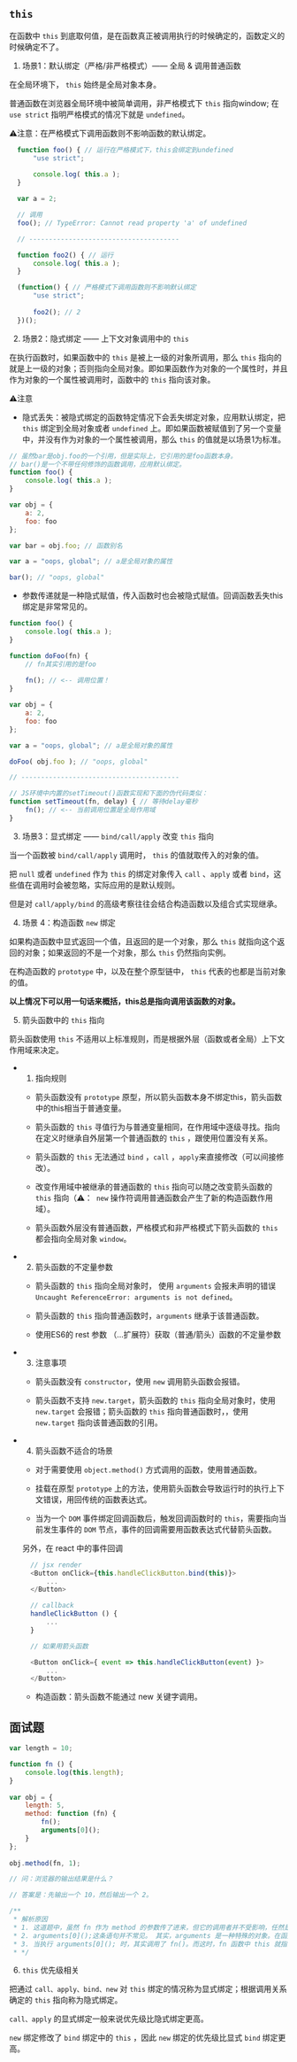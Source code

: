 ## `this`

在函数中 `this` 到底取何值，是在函数真正被调用执行的时候确定的，函数定义的时候确定不了。

1. 场景1：默认绑定（严格/非严格模式）—— 全局 & 调用普通函数

在全局环境下， `this` 始终是全局对象本身。

普通函数在浏览器全局环境中被简单调用，非严格模式下 `this` 指向window; 在 `use strict` 指明严格模式的情况下就是 `undefined`。

⚠️注意：在严格模式下调用函数则不影响函数的默认绑定。

```javaScript
  function foo() { // 运行在严格模式下，this会绑定到undefined
      "use strict";
      
      console.log( this.a );
  }

  var a = 2;

  // 调用
  foo(); // TypeError: Cannot read property 'a' of undefined

  // --------------------------------------

  function foo2() { // 运行
      console.log( this.a );
  }

  (function() { // 严格模式下调用函数则不影响默认绑定
      "use strict";
      
      foo2(); // 2
  })();
```

2. 场景2：隐式绑定 —— 上下文对象调用中的  `this` 

在执行函数时，如果函数中的 `this` 是被上一级的对象所调用，那么 `this` 指向的就是上一级的对象；否则指向全局对象。即如果函数作为对象的一个属性时，并且作为对象的一个属性被调用时，函数中的 `this` 指向该对象。

⚠️注意

- 隐式丢失：被隐式绑定的函数特定情况下会丢失绑定对象，应用默认绑定，把 `this` 绑定到全局对象或者 `undefined` 上。即如果函数被赋值到了另一个变量中，并没有作为对象的一个属性被调用，那么 `this` 的值就是以场景1为标准。

```javaScript 
// 虽然bar是obj.foo的一个引用，但是实际上，它引用的是foo函数本身。
// bar()是一个不带任何修饰的函数调用，应用默认绑定。
function foo() {
    console.log( this.a );
}

var obj = {
    a: 2,
    foo: foo
};

var bar = obj.foo; // 函数别名

var a = "oops, global"; // a是全局对象的属性

bar(); // "oops, global"
```

- 参数传递就是一种隐式赋值，传入函数时也会被隐式赋值。回调函数丢失this绑定是非常常见的。

```javaScript
function foo() {
    console.log( this.a );
}

function doFoo(fn) {
    // fn其实引用的是foo
    
    fn(); // <-- 调用位置！
}

var obj = {
    a: 2,
    foo: foo
};

var a = "oops, global"; // a是全局对象的属性

doFoo( obj.foo ); // "oops, global"

// ----------------------------------------

// JS环境中内置的setTimeout()函数实现和下面的伪代码类似：
function setTimeout(fn, delay) { // 等待delay毫秒
    fn(); // <-- 当前调用位置是全局作用域
}
```

3. 场景3：显式绑定 —— `bind/call/apply` 改变  `this`  指向

当一个函数被 `bind/call/apply` 调用时， `this` 的值就取传入的对象的值。

把 `null` 或者 `undefined` 作为 `this` 的绑定对象传入 `call` 、`apply` 或者 `bind`，这些值在调用时会被忽略，实际应用的是默认规则。

但是对 `call/apply/bind` 的高级考察往往会结合构造函数以及组合式实现继承。

4. 场景 4：构造函数 `new` 绑定

如果构造函数中显式返回一个值，且返回的是一个对象，那么  `this`  就指向这个返回的对象；如果返回的不是一个对象，那么  `this`  仍然指向实例。

在构造函数的 `prototype` 中，以及在整个原型链中， `this` 代表的也都是当前对象的值。

**以上情况下可以用一句话来概括，this总是指向调用该函数的对象。**

5. 箭头函数中的  `this`  指向

箭头函数使用 `this` 不适用以上标准规则，而是根据外层（函数或者全局）上下文作用域来决定。

- 1. 指向规则

  - 箭头函数没有 ``` prototype ``` 原型，所以箭头函数本身不绑定this，箭头函数中的this相当于普通变量。

  - 箭头函数的 ``` this ``` 寻值行为与普通变量相同，在作用域中逐级寻找。指向在定义时继承自外层第一个普通函数的  ``` this ``` ，跟使用位置没有关系。

  - 箭头函数的 ``` this ``` 无法通过 ``` bind ``` ，``` call ``` ，``` apply ```来直接修改（可以间接修改）。

  - 改变作用域中被继承的普通函数的 ``` this ``` 指向可以随之改变箭头函数的 ``` this ``` 指向（⚠️：``` new``` 操作符调用普通函数会产生了新的构造函数作用域）。

  - 箭头函数外层没有普通函数，严格模式和非严格模式下箭头函数的 ``` this ``` 都会指向全局对象 ``` window ```。

- 2. 箭头函数的不定量参数

  - 箭头函数的 ``` this ``` 指向全局对象时， 使用 ``` arguments ``` 会报未声明的错误 ``` Uncaught ReferenceError: arguments is not defined ```。

  - 箭头函数的 ``` this ``` 指向普通函数时，``` arguments ``` 继承于该普通函数。

  - 使用ES6的 rest 参数 （...扩展符）获取（普通/箭头）函数的不定量参数

- 3. 注意事项  

  - 箭头函数没有 ``` constructor ```，使用 ``` new ``` 调用箭头函数会报错。

  - 箭头函数不支持 ``` new.target ```，箭头函数的 ``` this ``` 指向全局对象时，使用 ``` new.target ``` 会报错；箭头函数的 ``` this ``` 指向普通函数时，，使用 ``` new.target ``` 指向该普通函数的引用。

- 4. 箭头函数不适合的场景

  - 对于需要使用 ``` object.method() ``` 方式调用的函数，使用普通函数。

  - 挂载在原型 ``` prototype ``` 上的方法，使用箭头函数会导致运行时的执行上下文错误，用回传统的函数表达式。

  - 当为一个 ``` DOM ``` 事件绑定回调函数后，触发回调函数时的 ``` this ```，需要指向当前发生事件的 ``` DOM ``` 节点，事件的回调需要用函数表达式代替箭头函数。

  另外，在 react 中的事件回调

  ```javaScript
    // jsx render
    <Button onClick={this.handleClickButton.bind(this)}>
        ...
    </Button>

    // callback
    handleClickButton () {
        ...
    }

    // 如果用箭头函数

    <Button onClick={ event => this.handleClickButton(event) }>
        ...
    </Button>
  ```

  - 构造函数：箭头函数不能通过 new 关键字调用。


## 面试题

```javaScript
var length = 10;

function fn () {
    console.log(this.length);
}
 
var obj = {
    length: 5,
    method: function (fn) {
        fn();
        arguments[0]();
    }
};
 
obj.method(fn, 1); 

// 问：浏览器的输出结果是什么？

// 答案是：先输出一个 10，然后输出一个 2。

/**
 * 解析原因
 * 1. 这道题中，虽然 fn 作为 method 的参数传了进来，但它的调用者并不受影响，任然是 window，所以输出了 10。
 * 2. arguments[0]();这条语句并不常见。 其实，arguments 是一种特殊的对象。在函数中，我们无需指出参数名，就能访问。可以认为它是一种，隐式的传参形式。
 * 3. 当执行 arguments[0](); 时，其实调用了 fn()。而这时，fn 函数中 this 就指向了 arguments，这个特殊的对象。obj.method 方法接收了 2 个参数，所以 arguments 的 length，很显然就是 2 了。
 * */ 
```

6.  `this`  优先级相关

把通过 `call、apply、bind、new` 对  `this`  绑定的情况称为显式绑定；根据调用关系确定的  `this`  指向称为隐式绑定。

`call、apply` 的显式绑定一般来说优先级比隐式绑定更高。

`new` 绑定修改了 `bind` 绑定中的  `this` ，因此 `new` 绑定的优先级比显式 `bind` 绑定更高。
